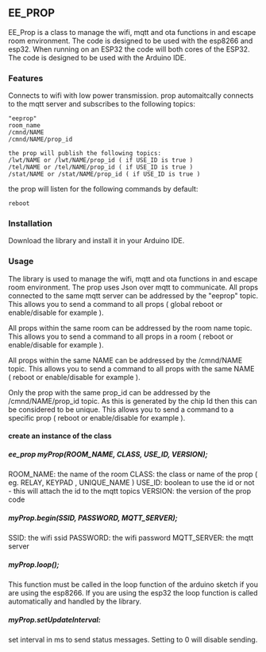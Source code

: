 ## EE_PROP

EE_Prop is a class to manage the wifi, mqtt and ota functions in and escape room environment.
The code is designed to be used with the esp8266 and esp32. When running on an ESP32 the code will both cores of the ESP32. The code is designed to be used with the Arduino IDE.

### Features

Connects to wifi with low power transmission. 
prop automaitcally connects to the mqtt server and subscribes to the following topics:

```
"eeprop"
room_name
/cmnd/NAME
/cmnd/NAME/prop_id

the prop will publish the following topics:
/lwt/NAME or /lwt/NAME/prop_id ( if USE_ID is true )
/tel/NAME or /tel/NAME/prop_id ( if USE_ID is true )
/stat/NAME or /stat/NAME/prop_id ( if USE_ID is true )
```

the prop will listen for the following commands by default:

```
reboot

```

### Installation

Download the library and install it in your Arduino IDE.

### Usage

The library is used to manage the wifi, mqtt and ota functions in and escape room environment.
The prop uses Json over mqtt to communicate. 
All props connected to the same mqtt server can be addressed by the "eeprop" topic. This allows you to send a command to all props ( global reboot or enable/disable for example ).

All props within the same room can be addressed by the room name topic. This allows you to send a command to all props in a room ( reboot or enable/disable for example ).

All props within the same NAME can be addressed by the /cmnd/NAME topic. This allows you to send a command to all props with the same NAME ( reboot or enable/disable for example ).

Only the prop with the same prop_id can be addressed by the /cmnd/NAME/prop_id topic. As this is generated by the chip Id then this can be considered to be unique. This allows you to send a command to a specific prop ( reboot or enable/disable for example ).


#### create an instance of the class

##### ee_prop myProp(ROOM_NAME, CLASS, USE_ID, VERSION);

ROOM_NAME: the name of the room
CLASS: the class or name of the prop ( eg. RELAY, KEYPAD , UNIQUE_NAME )
USE_ID: boolean to use the id or not - this will attach the id to the mqtt topics
VERSION: the version of the prop code

##### myProp.begin(SSID, PASSWORD, MQTT_SERVER);

SSID: the wifi ssid
PASSWORD: the wifi password
MQTT_SERVER: the mqtt server

##### myProp.loop();

This function must be called in the loop function of the arduino sketch if you are using the esp8266. If you are using the esp32 the loop function is called automatically and handled by the library. 

##### myProp.setUpdateInterval:

set interval in ms to send status messages. Setting to 0 will disable sending.


